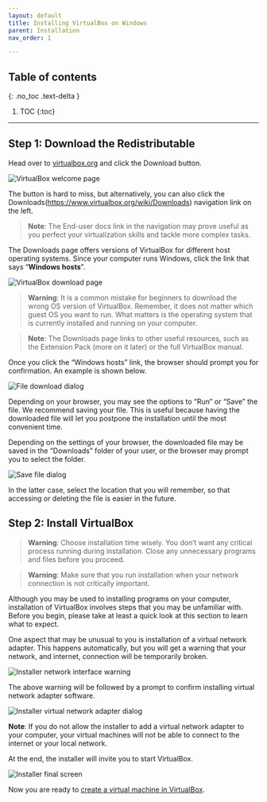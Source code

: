 ```yaml
---
layout: default
title: Installing VirtualBox on Windows
parent: Installation
nav_order: 1

---
```

## Table of contents
{: .no_toc .text-delta }

1. TOC
{:toc}

---

## Step 1: Download the Redistributable

Head over to [virtualbox.org](https://www.virtualbox.org/) and click the Download button.

![VirtualBox welcome page](https://yaki-bcit.github.io/doc-virtualbox/docs/assets/VB-download-01.png)

The button is hard to miss, but alternatively, you can also click the Downloads(https://www.virtualbox.org/wiki/Downloads) navigation link on the left.

> **Note**: The End-user docs link in the navigation may prove useful as you perfect your virtualization skills and tackle more complex tasks.

The Downloads page offers versions of VirtualBox for different host operating systems. Since your computer runs Windows, click the link that says “**Windows hosts**”.

![VirtualBox download page](https://yaki-bcit.github.io/doc-virtualbox/docs/assets/VB-download-02.png)

> **Warning**: It is a common mistake for beginners to download the wrong OS version of VirtualBox. Remember, it does not matter which guest OS you want to run. What matters is the operating system that is currently installed and running on your computer.

> **Note**:    The Downloads page links to other useful resources, such as the Extension Pack (more on it later) or the full VirtualBox manual.

Once you click the “Windows hosts” link, the browser should prompt you for confirmation. An example is shown below.

![File download dialog](https://yaki-bcit.github.io/doc-virtualbox/docs/assets/VB-download-03.png)

Depending on your browser, you may see the options to “Run” or “Save” the file. We recommend saving your file. This is useful because having the downloaded file will let you postpone the installation until the most convenient time.

Depending on the settings of your browser, the downloaded file may be saved in the “Downloads” folder of your user, or the browser may prompt you to select the folder.

![Save file dialog](https://yaki-bcit.github.io/doc-virtualbox/docs/assets/VB-download-04.png)

In the latter case, select the location that you will remember, so that accessing or deleting the file is easier in the future.

## Step 2: Install VirtualBox

> **Warning**: Choose installation time wisely. You don’t want any critical process running during installation. Close any unnecessary programs and files before you proceed.

> **Warning**: Make sure that you run installation when your network connection is not critically important.

Although you may be used to installing programs on your computer, installation of VirtualBox involves steps that you may be unfamiliar with. Before you begin, please take at least a quick look at this section to learn what to expect.

One aspect that may be unusual to you is installation of a virtual network adapter. This happens automatically, but you will get a warning that your network, and internet, connection will be temporarily broken.

![Installer network interface warning](https://yaki-bcit.github.io/doc-virtualbox/docs/assets/VB-04.png)

The above warning will be followed by a prompt to confirm installing virtual network adapter software.

![Installer virtual network adapter dialog](https://yaki-bcit.github.io/doc-virtualbox/docs/assets/VB-04.png)

**Note**: If you do not allow the installer to add a virtual network adapter to your computer, your virtual machines will not be able to connect to the internet or your local network.

At the end, the installer will invite you to start VirtualBox.

![Installer final screen](https://yaki-bcit.github.io/doc-virtualbox/docs/assets/VB-08.png)

Now you are ready to [create a virtual machine in VirtualBox](create-vm).

